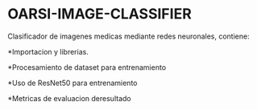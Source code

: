 # OARSI-IMAGE-CLASSIFIER
Clasificador de imagenes medicas mediante redes neuronales, contiene:

 *Importacion y librerias.
 
 *Procesamiento de dataset para entrenamiento
 
 *Uso de ResNet50 para entrenamiento
 
 *Metricas de evaluacion deresultado
  
